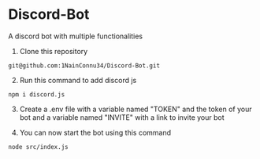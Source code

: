 # Discord-Bot
A discord bot with multiple functionalities

1. Clone this repository

```
git@github.com:1NainConnu34/Discord-Bot.git
```

2. Run this command to add discord js

```
npm i discord.js
```

3. Create a .env file with a variable named "TOKEN" and the token of your bot and a variable named "INVITE" with a link to invite your bot

4. You can now start the bot using this command

```
node src/index.js
```
